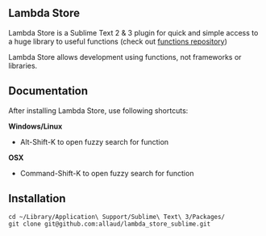 ## Lambda Store

Lambda Store is a Sublime Text 2 & 3 plugin for quick and simple access to a huge library to useful functions (check out [functions repository](https://github.com/allaud/lambda_store))

Lambda Store allows development using functions, not frameworks or libraries.

## Documentation

After installing Lambda Store, use following shortcuts:

**Windows/Linux**

  * Alt-Shift-K to open fuzzy search for function

**OSX**

  * Command-Shift-K to open fuzzy search for function

## Installation

    cd ~/Library/Application\ Support/Sublime\ Text\ 3/Packages/
    git clone git@github.com:allaud/lambda_store_sublime.git
